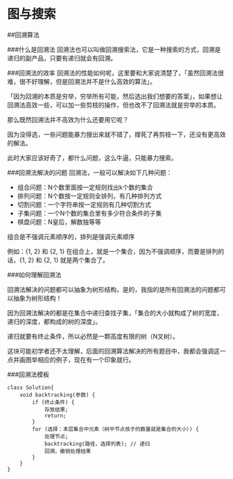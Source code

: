 # 图与搜索

##回溯算法

###什么是回溯法
回溯法也可以叫做回溯搜索法，它是一种搜索的方式，回溯是递归的副产品，只要有递归就会有回溯。

###回溯法的效率
回溯法的性能如何呢，这里要和大家说清楚了，「虽然回溯法很难，很不好理解，但是回溯法并不是什么高效的算法」。

「因为回溯的本质是穷举，穷举所有可能，然后选出我们想要的答案」，如果想让回溯法高效一些，可以加一些剪枝的操作，但也改不了回溯法就是穷举的本质。

那么既然回溯法并不高效为什么还要用它呢？

因为没得选，一些问题能暴力搜出来就不错了，撑死了再剪枝一下，还没有更高效的解法。

此时大家应该好奇了，都什么问题，这么牛逼，只能暴力搜索。

###回溯法解决的问题
回溯法，一般可以解决如下几种问题：
- 组合问题：N个数里面按一定规则找出k个数的集合
- 排列问题：N个数按一定规则全排列，有几种排列方式
- 切割问题：一个字符串按一定规则有几种切割方式
- 子集问题：一个N个数的集合里有多少符合条件的子集
- 棋盘问题：N皇后，解数独等等

组合是不强调元素顺序的，排列是强调元素顺序

例如：{1, 2} 和 {2, 1} 在组合上，就是一个集合，因为不强调顺序，而要是排列的话，{1, 2} 和 {2, 1} 就是两个集合了。

###如何理解回溯法

回溯法解决的问题都可以抽象为树形结构，是的，我指的是所有回溯法的问题都可以抽象为树形结构！

因为回溯法解决的都是在集合中递归查找子集，「集合的大小就构成了树的宽度，递归的深度，都构成的树的深度」。

递归就要有终止条件，所以必然是一颗高度有限的树（N叉树）。

这块可能初学者还不太理解，后面的回溯算法解决的所有题目中，我都会强调这一点并画图举相应的例子，现在有一个印象就行。

###回溯法模板
```
class Solution{
    void backtracking(参数) {
        if (终止条件) {
            存放结果;
            return;
        }
        for (选择：本层集合中元素（树中节点孩子的数量就是集合的大小）) {
            处理节点;
            backtracking(路径，选择列表); // 递归
            回溯，撤销处理结果
        }
    }   
}
```






